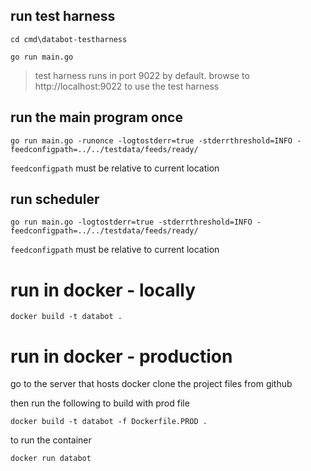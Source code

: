 

## run test harness

`cd cmd\databot-testharness`

`go run main.go`

>test harness runs in port 9022 by default. browse to http://localhost:9022 to use the test harness

## run the main program once
`go run main.go -runonce -logtostderr=true -stderrthreshold=INFO -feedconfigpath=../../testdata/feeds/ready/`

`feedconfigpath` must be relative to current location

## run scheduler
`go run main.go -logtostderr=true -stderrthreshold=INFO -feedconfigpath=../../testdata/feeds/ready/`

`feedconfigpath` must be relative to current location


# run in docker - locally

`docker build -t databot .`


# run in docker - production

go to the server that hosts docker
clone the project files from github

then run the following to build with prod file

`docker build -t databot -f Dockerfile.PROD .`

to run the container

`docker run databot`